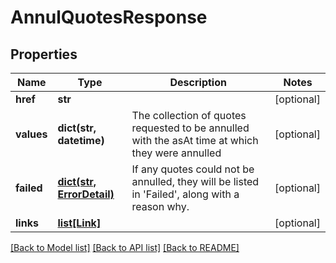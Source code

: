 # AnnulQuotesResponse

## Properties
Name | Type | Description | Notes
------------ | ------------- | ------------- | -------------
**href** | **str** |  | [optional] 
**values** | **dict(str, datetime)** | The collection of quotes requested to be annulled with the asAt time   at which they were annulled | [optional] 
**failed** | [**dict(str, ErrorDetail)**](ErrorDetail.md) | If any quotes could not be annulled, they will be listed in &#39;Failed&#39;, along  with a reason why. | [optional] 
**links** | [**list[Link]**](Link.md) |  | [optional] 

[[Back to Model list]](../README.md#documentation-for-models) [[Back to API list]](../README.md#documentation-for-api-endpoints) [[Back to README]](../README.md)


